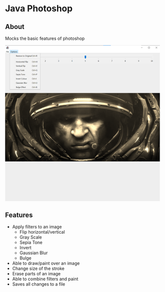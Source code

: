 # Java Photoshop

## About

Mocks the basic features of photoshop

![alt text](Photoshop.png?raw=true)

## Features

- Apply filters to an image
  - Flip horizontal/vertical
  - Gray Scale
  - Sepia Tone
  - Invert
  - Gaussian Blur
  - Bulge
- Able to draw/paint over an image
- Change size of the stroke
- Erase parts of an image
- Able to combine filters and paint
- Saves all changes to a file
